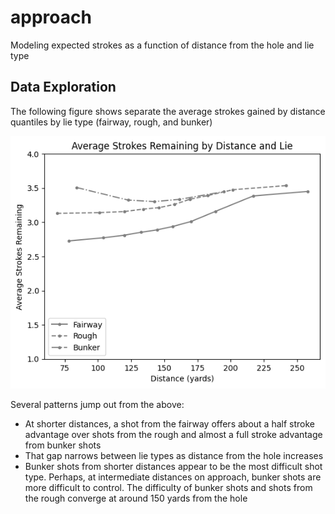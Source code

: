 # approach
Modeling expected strokes as a function of distance from the hole and lie type

## Data Exploration

The following figure shows separate the average strokes gained by distance quantiles by lie type (fairway, rough, and bunker)

![](strokes_remaining.png)

Several patterns jump out from the above:

*   At shorter distances, a shot from the fairway offers about a half stroke advantage over shots from the rough and almost a full stroke advantage from bunker shots
*   That gap narrows between lie types as distance from the hole increases
*   Bunker shots from shorter distances appear to be the most difficult shot type. Perhaps, at intermediate distances on approach, bunker shots are more difficult to control. The difficulty of bunker shots and shots from the rough converge at around 150 yards from the hole
